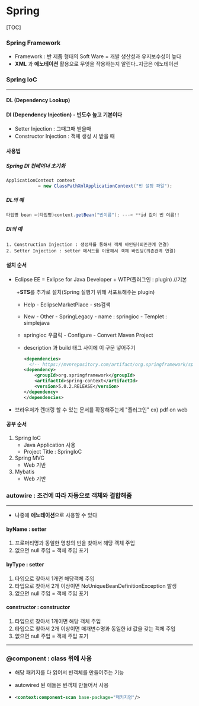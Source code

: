 # Spring

[TOC]

### Spring  Framework

- Framework : 반 제품 형태의 Soft Ware = 개발 생산성과 유지보수성이 높다
- **XML** 과 **에노테이션** 활용으로 무엇을 작용하는지 알린다..지금은 에노테이션



### Spring IoC

---

#### DL (Dependency Lookup)



#### DI (Dependency Injection) - 빈도수 높고 기본이다

- Setter Injection : 그때그때 받을때 
- Constructor Injection : 객체 생성 시 받을 때



#### 사용법

##### Spring DI 컨테이너 초기화

```java
ApplicationContext context 
    		= new ClassPathXmlApplicationContext("빈 설정 파일");
```

#####  DL의 예

```java
타입명 bean =(타입명)context.getBean("빈이름"); ---> **id 값이 빈 이름!!
```

#####  DI의 예

```
1. Construction Injection : 생성자를 통해서 객체 바인딩(의존관계 연결)
2. Setter Injection : setter 메서드를 이용해서 객체 바인딩(의존관계 연결)
```



#### 설치 순서

- Eclipse EE = Exlipse for Java Developer + WTP(플러그인 : plugin) //기본

  ​						+**STS**를 추가로 설치(Spring 실행기 위해 서포트해주는 plugin)

  - Help - EclipseMarketPlace - sts검색

  - New - Other - SpringLegacy - name : springioc - Templet : simplejava

  - springioc 우클릭 - Configure - Convert Maven Project

  - description 과 build 태그 사이에 이 구문 넣어주기

    ```xml
    <dependencies>
      <!-- https://mvnrepository.com/artifact/org.springframework/spring-context -->
    <dependency>
        <groupId>org.springframework</groupId>
        <artifactId>spring-context</artifactId>
        <version>5.0.2.RELEASE</version>
    </dependency>
    </dependencies>
    ```

    

- 브라우저가 렌더링 할 수 있는 문서를 확장해주는게 "플러그인" ex) pdf on web



#### 공부 순서

1. Spring IoC
   - Java Application 사용
   - Project Title : SpringIoC
2. Spring MVC 
   - Web 기반 
3. Mybatis
   - Web 기반





### autowire : 조건에 따라 자동으로 객체와 결합해줌

---

- 나중에 **에노테이션**으로 사용할 수 있다

#### byName : setter

1. 프로퍼티명과 동일한 명칭의 빈을 찾아서 해당 객체 주입
2. 없으면 null 주입 = 객체 주입 포기



#### byType : setter

1. 타입으로 찾아서 1개면 해당객체 주입
2. 타입으로 찾아서 2개 이상이면 NoUniqueBeanDefinitionException 발생
3. 없으면 null 주입 = 객체 주입 포기



#### constructor : constructor

1. 타입으로 찾아서 1개이면 해당 객체 주입
2. 타입으로 찾아서 2개 이상이면 매개변수명과 동일한 id 값을 갖는 객체 주입
3. 없으면 null 주입 = 객체 주입 포기



---



### @component : class 위에 사용

- 해당 패키지를 다 읽어서 빈객체를 만들어주는 기능

- autowired 된 애들은 빈객체 만들어서 사용

- ```xml
  <context:component-scan base-package="패키지명"/>
  ```

